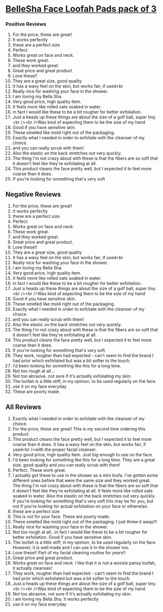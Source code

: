 # [BelleSha Face Loofah Pads pack of 3](https://products.checkmycream.com/products/BelleSha-Face-Loofah-Pads-pack-of-3.html)

### Positive Reviews

<ol>
      <li>For the price, these are great!  </li>
      <li>It works perfectly</li>
      <li>these are a perfect size</li>
      <li>Perfect.  </li>
      <li>Works great on face and neck.</li>
      <li>These work great.</li>
      <li>and they worked great.</li>
      <li>Great price and great product.</li>
      <li>Love these!!</li>
      <li>They are a great size, good quality</li>
      <li>It has a waxy feel on the skin, but works fair, if used&lt;br</li>
      <li>Really nice for washing your face in the shower.</li>
      <li>I am loving my Bella Sha.</li>
      <li>Very good price, high quality item.</li>
      <li>It feels more like rolled oats soaked in water.</li>
      <li>in fact I would like these to be a bit rougher for better exfoliation.</li>
      <li>Just a heads up these things are about the size of a golf ball, super tiny.&lt;br /&gt;&lt;br /&gt;Was kind of expecting them to be the size of my hand</li>
      <li>Good if you have sensitive skin.</li>
      <li>These smelled like mold right out of the packaging.</li>
      <li>Exactly what I needed in order to exfoliate with the cleanser of my choice.</li>
      <li>and you can really scrub with them!</li>
      <li>Also the elastic on the back stretches out very quickly.</li>
      <li>The thing I&#x27;m not crazy about with these is that the fibers are so soft that it doesn&#x27;t feel like they&#x27;re exfoliating at all.</li>
      <li>This product cleans the face pretty well, but I expected it to feel more coarse than it does.  </li>
      <li>If you&#x27;re looking for something that&#x27;s very soft</li>
</ol>


<h2>Negative Reviews</h2>
<ol>
<li> For the price, these are great!  </li>
<li> It works perfectly</li>
<li> these are a perfect size</li>
<li> Perfect.  </li>
<li> Works great on face and neck.</li>
<li> These work great.</li>
<li> and they worked great.</li>
<li> Great price and great product.</li>
<li> Love these!!</li>
<li> They are a great size, good quality</li>
<li> It has a waxy feel on the skin, but works fair, if used&lt;br</li>
<li> Really nice for washing your face in the shower.</li>
<li> I am loving my Bella Sha.</li>
<li> Very good price, high quality item.</li>
<li> It feels more like rolled oats soaked in water.</li>
<li> in fact I would like these to be a bit rougher for better exfoliation.</li>
<li> Just a heads up these things are about the size of a golf ball, super tiny.&lt;br /&gt;&lt;br /&gt;Was kind of expecting them to be the size of my hand</li>
<li> Good if you have sensitive skin.</li>
<li> These smelled like mold right out of the packaging.</li>
<li> Exactly what I needed in order to exfoliate with the cleanser of my choice.</li>
<li> and you can really scrub with them!</li>
<li> Also the elastic on the back stretches out very quickly.</li>
<li> The thing I&#x27;m not crazy about with these is that the fibers are so soft that it doesn&#x27;t feel like they&#x27;re exfoliating at all.</li>
<li> This product cleans the face pretty well, but I expected it to feel more coarse than it does.  </li>
<li> If you&#x27;re looking for something that&#x27;s very soft</li>
<li> They work, rougher than had expected - can&#x27;t seem to find the brand I had prior which exfoliated but was a bit softer to the touch.</li>
<li> I&#x27;d been looking for something like this for a long time.  </li>
<li> Not too rough at all...</li>
<li> Not too abrasive, not sure if it&#x27;s actually exfoliating my skin.</li>
<li> The loofah is a little stiff, in my opinion, to be used regularly on the face.  </li>
<li> use it on my face everyday</li>
<li> These are poorly made.</li>
</ol>

<h2>All Reviews</h2>

<ol>
    <li> Exactly what I needed in order to exfoliate with the cleanser of my choice.</li>
    <li> For the price, these are great!  This is my second time ordering this product.</li>
    <li> This product cleans the face pretty well, but I expected it to feel more coarse than it does.  It has a waxy feel on the skin, but works fair, if used&lt;br /&gt;with the proper facial cleanser.</li>
    <li> Very good price, high quality item. Just big enough to use on the face.</li>
    <li> I&#x27;d been looking for something like this for a long time.  They are a great size, good quality and you can really scrub with them!</li>
    <li> Perfect.  These work great.</li>
    <li> I actually got these to use in the shower as a mini loufa. I&#x27;ve gotten some different ones before that were the same size and they worked great. The thing I&#x27;m not crazy about with these is that the fibers are so soft that it doesn&#x27;t feel like they&#x27;re exfoliating at all. It feels more like rolled oats soaked in water. Also the elastic on the back stretches out very quickly. If you&#x27;re looking for something that&#x27;s very soft this may be for you, but not if you&#x27;re looking for actual exfoliation on your face or otherwise.</li>
    <li> these are a perfect size</li>
    <li> This is not for your face.  These are poorly made.</li>
    <li> These smelled like mold right out of the packaging. I just threw it away!!!</li>
    <li> Really nice for washing your face in the shower.</li>
    <li> Not too rough at all...in fact I would like these to be a bit rougher for better exfoliation. Good if you have sensitive skin.</li>
    <li> The loofah is a little stiff, in my opinion, to be used regularly on the face.  However, it is well made and I can use it in the shower too.</li>
    <li> Love these!! Part of my facial cleaning routine for years!!</li>
    <li> Great price and great product.</li>
    <li> Works great on face and neck. I like that it is not a woosie pansy loofah, it actually cleanses!</li>
    <li> They work, rougher than had expected - can&#x27;t seem to find the brand I had prior which exfoliated but was a bit softer to the touch.</li>
    <li> Just a heads up these things are about the size of a golf ball, super tiny.&lt;br /&gt;&lt;br /&gt;Was kind of expecting them to be the size of my hand</li>
    <li> Not too abrasive, not sure if it&#x27;s actually exfoliating my skin.</li>
    <li> I am loving my Bella Sha. It works perfectly</li>
    <li> use it on my face everyday</li>
</ol>




